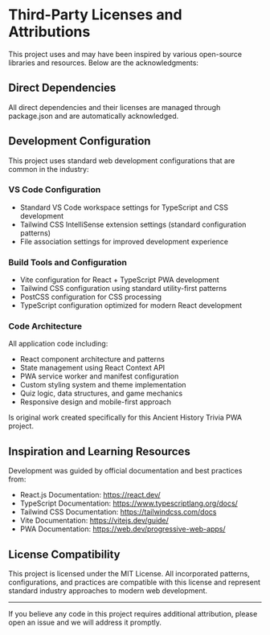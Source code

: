# Third-Party Licenses and Attributions

This project uses and may have been inspired by various open-source libraries and resources. Below are the acknowledgments:

## Direct Dependencies
All direct dependencies and their licenses are managed through package.json and are automatically acknowledged.

## Development Configuration
This project uses standard web development configurations that are common in the industry:

### VS Code Configuration
- Standard VS Code workspace settings for TypeScript and CSS development
- Tailwind CSS IntelliSense extension settings (standard configuration patterns)
- File association settings for improved development experience

### Build Tools and Configuration
- Vite configuration for React + TypeScript PWA development
- Tailwind CSS configuration using standard utility-first patterns
- PostCSS configuration for CSS processing
- TypeScript configuration optimized for modern React development

### Code Architecture
All application code including:
- React component architecture and patterns
- State management using React Context API
- PWA service worker and manifest configuration
- Custom styling system and theme implementation
- Quiz logic, data structures, and game mechanics
- Responsive design and mobile-first approach

Is original work created specifically for this Ancient History Trivia PWA project.

## Inspiration and Learning Resources
Development was guided by official documentation and best practices from:
- React.js Documentation: https://react.dev/
- TypeScript Documentation: https://www.typescriptlang.org/docs/
- Tailwind CSS Documentation: https://tailwindcss.com/docs
- Vite Documentation: https://vitejs.dev/guide/
- PWA Documentation: https://web.dev/progressive-web-apps/

## License Compatibility
This project is licensed under the MIT License. All incorporated patterns, configurations, and practices are compatible with this license and represent standard industry approaches to modern web development.

---

If you believe any code in this project requires additional attribution, please open an issue and we will address it promptly.
